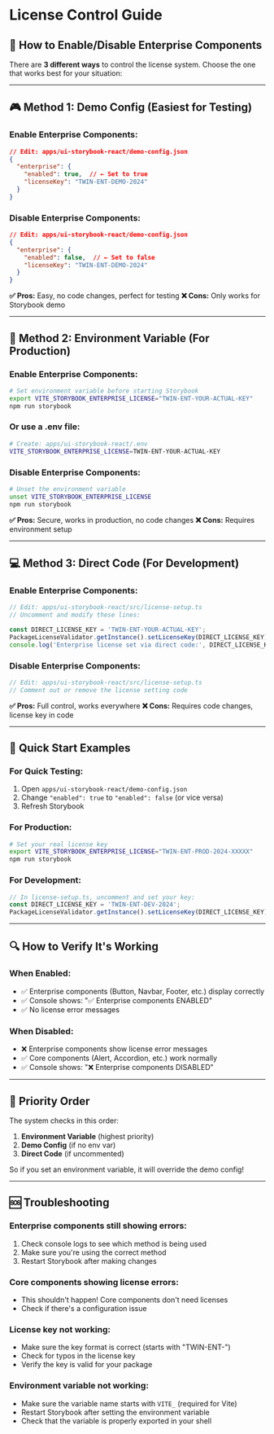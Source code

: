 # License Control Guide

## 🎯 **How to Enable/Disable Enterprise Components**

There are **3 different ways** to control the license system. Choose the one that works best for your situation:

---

## 🎮 **Method 1: Demo Config (Easiest for Testing)**

### **Enable Enterprise Components:**
```json
// Edit: apps/ui-storybook-react/demo-config.json
{
  "enterprise": {
    "enabled": true,  // ← Set to true
    "licenseKey": "TWIN-ENT-DEMO-2024"
  }
}
```

### **Disable Enterprise Components:**
```json
// Edit: apps/ui-storybook-react/demo-config.json
{
  "enterprise": {
    "enabled": false,  // ← Set to false
    "licenseKey": "TWIN-ENT-DEMO-2024"
  }
}
```

**✅ Pros:** Easy, no code changes, perfect for testing
**❌ Cons:** Only works for Storybook demo

---

## 🔧 **Method 2: Environment Variable (For Production)**

### **Enable Enterprise Components:**
```bash
# Set environment variable before starting Storybook
export VITE_STORYBOOK_ENTERPRISE_LICENSE="TWIN-ENT-YOUR-ACTUAL-KEY"
npm run storybook
```

### **Or use a .env file:**
```bash
# Create: apps/ui-storybook-react/.env
VITE_STORYBOOK_ENTERPRISE_LICENSE=TWIN-ENT-YOUR-ACTUAL-KEY
```

### **Disable Enterprise Components:**
```bash
# Unset the environment variable
unset VITE_STORYBOOK_ENTERPRISE_LICENSE
npm run storybook
```

**✅ Pros:** Secure, works in production, no code changes
**❌ Cons:** Requires environment setup

---

## 💻 **Method 3: Direct Code (For Development)**

### **Enable Enterprise Components:**
```typescript
// Edit: apps/ui-storybook-react/src/license-setup.ts
// Uncomment and modify these lines:

const DIRECT_LICENSE_KEY = 'TWIN-ENT-YOUR-ACTUAL-KEY';
PackageLicenseValidator.getInstance().setLicenseKey(DIRECT_LICENSE_KEY);
console.log('Enterprise license set via direct code:', DIRECT_LICENSE_KEY);
```

### **Disable Enterprise Components:**
```typescript
// Edit: apps/ui-storybook-react/src/license-setup.ts
// Comment out or remove the license setting code
```

**✅ Pros:** Full control, works everywhere
**❌ Cons:** Requires code changes, license key in code

---

## 🚀 **Quick Start Examples**

### **For Quick Testing:**
1. Open `apps/ui-storybook-react/demo-config.json`
2. Change `"enabled": true` to `"enabled": false` (or vice versa)
3. Refresh Storybook

### **For Production:**
```bash
# Set your real license key
export VITE_STORYBOOK_ENTERPRISE_LICENSE="TWIN-ENT-PROD-2024-XXXXX"
npm run storybook
```

### **For Development:**
```typescript
// In license-setup.ts, uncomment and set your key:
const DIRECT_LICENSE_KEY = 'TWIN-ENT-DEV-2024';
PackageLicenseValidator.getInstance().setLicenseKey(DIRECT_LICENSE_KEY);
```

---

## 🔍 **How to Verify It's Working**

### **When Enabled:**
- ✅ Enterprise components (Button, Navbar, Footer, etc.) display correctly
- ✅ Console shows: "✅ Enterprise components ENABLED"
- ✅ No license error messages

### **When Disabled:**
- ❌ Enterprise components show license error messages
- ✅ Core components (Alert, Accordion, etc.) work normally
- ✅ Console shows: "❌ Enterprise components DISABLED"

---

## 🎯 **Priority Order**

The system checks in this order:
1. **Environment Variable** (highest priority)
2. **Demo Config** (if no env var)
3. **Direct Code** (if uncommented)

So if you set an environment variable, it will override the demo config!

---

## 🆘 **Troubleshooting**

### **Enterprise components still showing errors:**
1. Check console logs to see which method is being used
2. Make sure you're using the correct method
3. Restart Storybook after making changes

### **Core components showing license errors:**
- This shouldn't happen! Core components don't need licenses
- Check if there's a configuration issue

### **License key not working:**
- Make sure the key format is correct (starts with "TWIN-ENT-")
- Check for typos in the license key
- Verify the key is valid for your package

### **Environment variable not working:**
- Make sure the variable name starts with `VITE_` (required for Vite)
- Restart Storybook after setting the environment variable
- Check that the variable is properly exported in your shell 